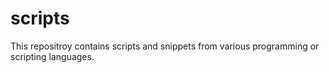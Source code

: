 # scripts

This repositroy contains scripts and snippets from various programming or scripting languages.
